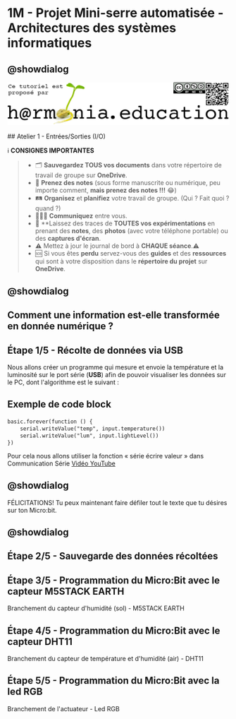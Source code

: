 # 1M - Projet Mini-serre automatisée - Architectures des systèmes informatiques

## @showdialog

![Logo H@rmonia](https://github.com/ph3n4t3s/1m1-archsys/blob/master/img/Harmonia_v4.jpg)

## Atelier 1 - Entrées/Sorties (I/O)

ℹ️ **CONSIGNES IMPORTANTES**
> - 🗂️ **Sauvegardez TOUS vos documents**  dans votre répertoire de travail de groupe sur **OneDrive**.
> - 📝 **Prenez des notes** (sous forme manuscrite ou numérique, peu importe comment, **mais prenez des notes !!!** 😂)
> - 🛤️ **Organisez** et  **planifiez** votre travail de groupe. (Qui ? Fait quoi ? quand ?) 
> - 🧑‍🧑‍🧒 **Communiquez** entre vous.
> - 🧭 **Laissez des traces de **TOUTES vos expérimentations** en prenant des **notes**, des **photos** (avec votre téléphone portable) ou des **captures d'écran**.
> - ⚠️ Mettez à jour le journal de bord à **CHAQUE séance**.⚠️
> - 🆘 Si vous êtes **perdu** servez-vous des **guides** et des **ressources** qui sont à votre disposition dans le **répertoire du projet** sur **OneDrive**.

## @showdialog

## Comment une information est-elle transformée en donnée numérique ?

## Étape 1/5 - Récolte de données via USB
Nous allons créer un programme qui mesure et envoie la température et la luminosité sur le port série (**USB**) afin de pouvoir visualiser les données sur le PC, dont l'algorithme est le suivant :

## Exemple de code block
```blocks
basic.forever(function () {
    serial.writeValue("temp", input.temperature())
    serial.writeValue("lum", input.lightLevel())
})
```

Pour cela nous allons utiliser la fonction « série écrire valeur » dans Communication Série
[Vidéo YouTube](https://youtu.be/imzGdgKm4W0?si=EPmg_eWGlHzvkHMw)

## @showdialog

FÉLICITATIONS!  Tu peux maintenant faire défiler tout le texte que tu désires sur ton Micro:bit.

## @showdialog

## Étape 2/5 - Sauvegarde des données récoltées

## Étape 3/5 - Programmation du Micro:Bit avec le capteur M5STACK EARTH
Branchement du capteur d'humidité (sol) - M5STACK EARTH

## Étape 4/5 - Programmation du Micro:Bit avec le capteur DHT11
Branchement du capteur de température et d'humidité (air) - DHT11

## Étape 5/5 - Programmation du Micro:Bit avec la led RGB
Branchement de l'actuateur - Led RGB
